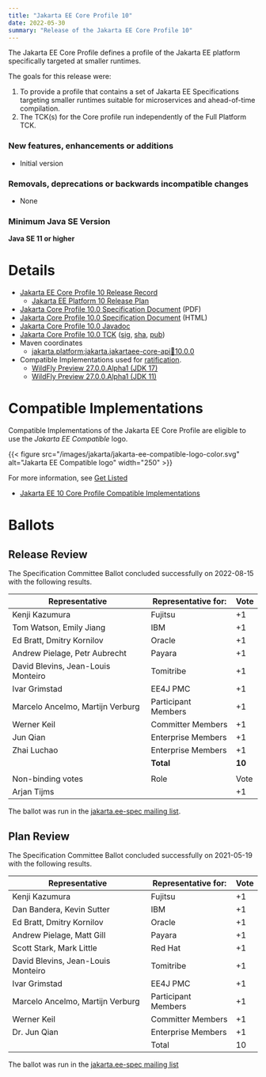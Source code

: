 ```yaml
---
title: "Jakarta EE Core Profile 10"
date: 2022-05-30
summary: "Release of the Jakarta EE Core Profile 10"
---
```

The Jakarta EE Core Profile defines a profile of the Jakarta EE platform specifically targeted at smaller runtimes.

The goals for this release were:
1. To provide a profile that contains a set of Jakarta EE Specifications targeting smaller runtimes suitable for microservices and ahead-of-time compilation.
2. The TCK(s) for the Core profile run independently of the Full Platform TCK.

### New features, enhancements or additions
<!-- List here -->
* Initial version

### Removals, deprecations or backwards incompatible changes
<!-- List here -->
* None

### Minimum Java SE Version
<!-- Specify the minimum required Java SE version for this specification -->
**Java SE 11 or higher**

# Details

* [Jakarta EE Core Profile 10 Release Record](https://projects.eclipse.org/projects/ee4j.jakartaee-platform/releases/core-profile-10)
    * [Jakarta EE Platform 10 Release Plan](https://eclipse-ee4j.github.io/jakartaee-platform/jakartaee10/JakartaEE10ReleasePlan)
* [Jakarta Core Profile 10.0 Specification Document](jakarta-coreprofile-spec-10.0.pdf) (PDF)
* [Jakarta Core Profile 10.0 Specification Document](jakarta-coreprofile-spec-10.0.html) (HTML)
* [Jakarta Core Profile 10.0 Javadoc](./apidocs)
* [Jakarta Core Profile 10.0 TCK](https://download.eclipse.org/jakartaee/coreprofile/10.0/jakarta-core-profile-tck-10.0.0.zip)
  ([sig](https://download.eclipse.org/jakartaee/coreprofile/10.0/jakarta-core-profile-tck-10.0.0.zip.sig),
  [sha](https://download.eclipse.org/jakartaee/coreprofile/10.0/jakarta-core-profile-tck-10.0.0.zip.sha256),
  [pub](https://jakarta.ee/specifications/jakartaee-spec-committee.pub))
* Maven coordinates
    * [jakarta.platform:jakarta.jakartaee-core-api:jar:10.0.0](https://search.maven.org/artifact/jakarta.platform/jakartaee-core-api/10.0.0/jar)
* Compatible Implementations used for [ratification](https://www.eclipse.org/projects/efsp/?version=1.2#efsp-ratification).
  * [WildFly Preview 27.0.0.Alpha1 (JDK 17)](https://github.com/wildfly/wildfly/releases/download/27.0.0.Alpha1/wildfly-preview-27.0.0.Alpha1.zip)
  * [WildFly Preview 27.0.0.Alpha1 (JDK 11)](https://github.com/wildfly/wildfly/releases/download/27.0.0.Alpha1/wildfly-preview-27.0.0.Alpha1.zip)

# Compatible Implementations

Compatible Implementations of the Jakarta EE Core Profile are eligible to use the _Jakarta EE Compatible_ logo.

{{< figure src="/images/jakarta/jakarta-ee-compatible-logo-color.svg" alt="Jakarta EE Compatible logo" width="250" >}}

For more information, see [Get Listed](/compatibility/get-listed/)

* [Jakarta EE 10 Core Profile Compatible Implementations](https://jakarta.ee/compatibility/certification/10/)

# Ballots

## Release Review

The Specification Committee Ballot concluded successfully on 2022-08-15 with the following results.

| Representative                                 | Representative for: | Vote    |
|------------------------------------------------|---------------------|---------|
| Kenji Kazumura                                 | Fujitsu             |    +1   |
| Tom Watson, Emily Jiang                        | IBM                 |    +1   |
| Ed Bratt, Dmitry Kornilov                      | Oracle              |    +1   |
| Andrew Pielage, Petr Aubrecht                  | Payara              |    +1   |
| David Blevins, Jean-Louis Monteiro             | Tomitribe           |    +1   |
| Ivar Grimstad                                  | EE4J PMC            |    +1   |
| Marcelo Ancelmo, Martijn Verburg               | Participant Members |    +1   |
| Werner Keil                                    | Committer Members   |    +1   |
| Jun Qian                                       | Enterprise Members  |    +1   |
| Zhai Luchao                                    | Enterprise Members  |    +1   |
|                                                | **Total**           |  **10** |
|                                                                                |
| Non-binding votes                              | Role                |   Vote  |
| Arjan Tijms                                    |                     |    +1   |

The ballot was run in the [jakarta.ee-spec mailing list](https://www.eclipse.org/lists/jakarta.ee-spec/msg02712.html).

## Plan Review

The Specification Committee Ballot concluded successfully on 2021-05-19 with the following results.

| Representative                                 | Representative for: | Vote |
|------------------------------------------------|---------------------|------|
| Kenji Kazumura                                 | Fujitsu             |  +1    |
| Dan Bandera, Kevin Sutter                      | IBM                 |  +1    |
| Ed Bratt, Dmitry Kornilov                      | Oracle              |  +1   |
| Andrew Pielage, Matt Gill                      | Payara              |  +1    |
| Scott Stark, Mark Little                       | Red Hat             |  +1    |
| David Blevins, Jean-Louis Monteiro             | Tomitribe           |  +1    |
| Ivar Grimstad                                  | EE4J PMC            |  +1    |
| Marcelo Ancelmo, Martijn Verburg               | Participant Members |  +1    |
| Werner Keil                                    | Committer Members   |  +1    |
| Dr. Jun Qian                                   | Enterprise Members  |  +1    |
|                                                | Total               |  10  |

The ballot was run in the [jakarta.ee-spec mailing list](https://www.eclipse.org/lists/jakarta.ee-spec/msg01679.html)

